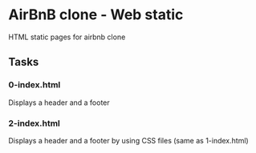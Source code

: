 # AirBnB clone - Web static

HTML static pages for airbnb clone

## Tasks

### 0-index.html

Displays a header and a footer

### 2-index.html

Displays a header and a footer by using CSS files (same as 1-index.html)

